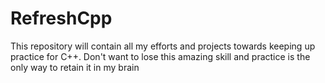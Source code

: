 # RefreshCpp
This repository will contain all my efforts and projects towards keeping up practice for C++. Don't want to lose this amazing skill and practice is the only way to retain it in my brain
